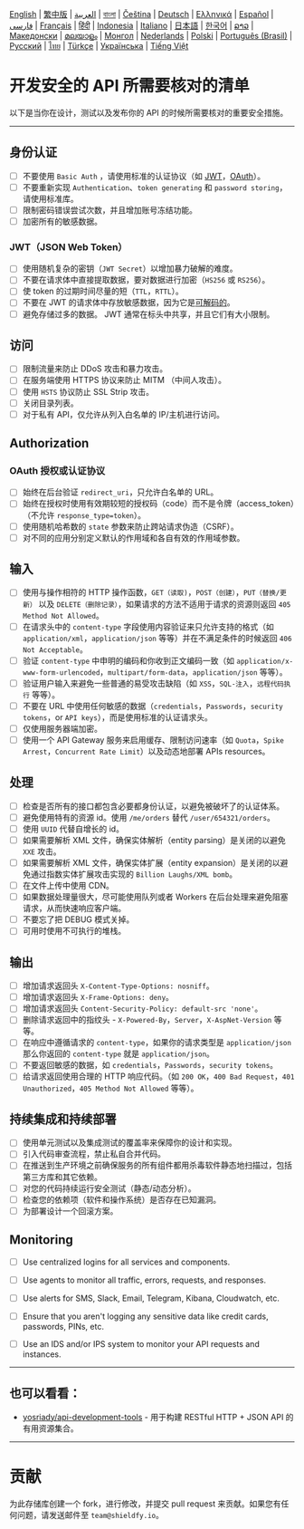[English](./README.md) | [繁中版](./README-tw.md) | [العربية](./README-ar.md) | [বাংলা](./README-bn.md) | [Čeština](./README-cs.md) | [Deutsch](./README-de.md) | [Ελληνικά](./README-el.md) | [Español](./README-es.md) | [فارسی](./README-fa.md) | [Français](./README-fr.md) | [हिंदी](./README-hi.md) | [Indonesia](./README-id.md) | [Italiano](./README-it.md) | [日本語](./README-ja.md) | [한국어](./README-ko.md) | [ລາວ](./README-lo.md) | [Македонски](./README-mk.md) | [മലയാളം](./README-ml.md) | [Монгол](./README-mn.md) | [Nederlands](./README-nl.md) | [Polski](./README-pl.md) | [Português (Brasil)](./README-pt_BR.md) | [Русский](./README-ru.md) | [ไทย](./README-th.md) | [Türkçe](./README-tr.md) | [Українська](./README-uk.md) | [Tiếng Việt](./README-vi.md)

# 开发安全的 API 所需要核对的清单
以下是当你在设计，测试以及发布你的 API 的时候所需要核对的重要安全措施。


---

## 身份认证
- [ ] 不要使用 `Basic Auth` ，请使用标准的认证协议（如 [JWT](https://jwt.io/)，[OAuth](https://oauth.net/)）。
- [ ] 不要重新实现 `Authentication`、`token generating` 和 `password storing`，请使用标准库。
- [ ] 限制密码错误尝试次数，并且增加账号冻结功能。
- [ ] 加密所有的敏感数据。

### JWT（JSON Web Token）
- [ ] 使用随机复杂的密钥（`JWT Secret`）以增加暴力破解的难度。
- [ ] 不要在请求体中直接提取数据，要对数据进行加密（`HS256` 或 `RS256`）。
- [ ] 使 token 的过期时间尽量的短（`TTL`，`RTTL`）。
- [ ] 不要在 JWT 的请求体中存放敏感数据，因为它是[可解码的](https://jwt.io/#debugger-io)。
- [ ] 避免存储过多的数据。 JWT 通常在标头中共享，并且它们有大小限制。

## 访问
- [ ] 限制流量来防止 DDoS 攻击和暴力攻击。
- [ ] 在服务端使用 HTTPS 协议来防止 MITM （中间人攻击）。
- [ ] 使用 `HSTS` 协议防止 SSL Strip 攻击。
- [ ] 关闭目录列表。
- [ ] 对于私有 API，仅允许从列入白名单的 IP/主机进行访问。

## Authorization

### OAuth 授权或认证协议
- [ ] 始终在后台验证 `redirect_uri`，只允许白名单的 URL。
- [ ] 始终在授权时使用有效期较短的授权码（code）而不是令牌（access_token）（不允许 `response_type=token`）。
- [ ] 使用随机哈希数的 `state` 参数来防止跨站请求伪造（CSRF）。
- [ ] 对不同的应用分别定义默认的作用域和各自有效的作用域参数。

## 输入
- [ ] 使用与操作相符的 HTTP 操作函数，`GET（读取)`，`POST（创建）`，`PUT（替换/更新）` 以及 `DELETE（删除记录）`，如果请求的方法不适用于请求的资源则返回 `405 Method Not Allowed`。
- [ ] 在请求头中的 `content-type` 字段使用内容验证来只允许支持的格式（如 `application/xml`，`application/json` 等等）并在不满足条件的时候返回 `406 Not Acceptable`。
- [ ] 验证 `content-type` 中申明的编码和你收到正文编码一致（如 `application/x-www-form-urlencoded`，`multipart/form-data`，`application/json` 等等）。
- [ ] 验证用户输入来避免一些普通的易受攻击缺陷（如 `XSS`，`SQL-注入`，`远程代码执行` 等等）。
- [ ] 不要在 URL 中使用任何敏感的数据（`credentials`，`Passwords`，`security tokens`，or `API keys`），而是使用标准的认证请求头。
- [ ] 仅使用服务器端加密。
- [ ] 使用一个 API Gateway 服务来启用缓存、限制访问速率（如 `Quota`，`Spike Arrest`，`Concurrent Rate Limit`）以及动态地部署 APIs resources。

## 处理
- [ ] 检查是否所有的接口都包含必要都身份认证，以避免被破坏了的认证体系。
- [ ] 避免使用特有的资源 id。使用 `/me/orders` 替代 `/user/654321/orders`。
- [ ] 使用 `UUID` 代替自增长的 id。
- [ ] 如果需要解析 XML 文件，确保实体解析（entity parsing）是关闭的以避免 `XXE` 攻击。
- [ ] 如果需要解析 XML 文件，确保实体扩展（entity expansion）是关闭的以避免通过指数实体扩展攻击实现的 `Billion Laughs/XML bomb`。
- [ ] 在文件上传中使用 CDN。
- [ ] 如果数据处理量很大，尽可能使用队列或者 Workers 在后台处理来避免阻塞请求，从而快速响应客户端。
- [ ] 不要忘了把 DEBUG 模式关掉。
- [ ] 可用时使用不可执行的堆栈。

## 输出
- [ ] 增加请求返回头 `X-Content-Type-Options: nosniff`。
- [ ] 增加请求返回头 `X-Frame-Options: deny`。
- [ ] 增加请求返回头 `Content-Security-Policy: default-src 'none'`。
- [ ] 删除请求返回中的指纹头 - `X-Powered-By`，`Server`，`X-AspNet-Version` 等等。
- [ ] 在响应中遵循请求的 `content-type`，如果你的请求类型是 `application/json` 那么你返回的 `content-type` 就是 `application/json`。
- [ ] 不要返回敏感的数据，如 `credentials`，`Passwords`，`security tokens`。
- [ ] 给请求返回使用合理的 HTTP 响应代码。（如 `200 OK`，`400 Bad Request`，`401 Unauthorized`，`405 Method Not Allowed` 等等）。

## 持续集成和持续部署
- [ ] 使用单元测试以及集成测试的覆盖率来保障你的设计和实现。
- [ ] 引入代码审查流程，禁止私自合并代码。
- [ ] 在推送到生产环境之前确保服务的所有组件都用杀毒软件静态地扫描过，包括第三方库和其它依赖。
- [ ] 对您的代码持续运行安全测试（静态/动态分析）。
- [ ] 检查您的依赖项（软件和操作系统）是否存在已知漏洞。
- [ ] 为部署设计一个回滚方案。

## Monitoring
- [ ] Use centralized logins for all services and components.
- [ ] Use agents to monitor all traffic, errors, requests, and responses.
- [ ] Use alerts for SMS, Slack, Email, Telegram, Kibana, Cloudwatch, etc.
- [ ] Ensure that you aren't logging any sensitive data like credit cards, passwords, PINs, etc.
- [ ] Use an IDS and/or IPS system to monitor your API requests and instances.


---

## 也可以看看：
- [yosriady/api-development-tools](https://github.com/yosriady/api-development-tools) - 用于构建 RESTful HTTP + JSON API 的有用资源集合。


---

# 贡献
为此存储库创建一个 fork，进行修改，并提交 pull request 来贡献。如果您有任何问题，请发送邮件至 `team@shieldfy.io`。

